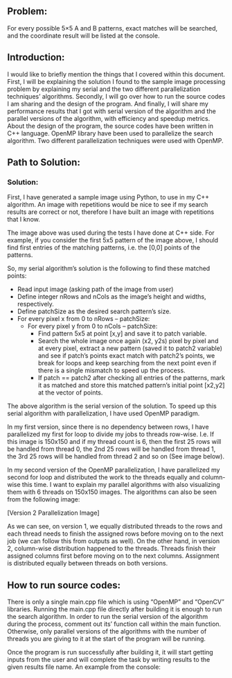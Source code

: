 ## Problem:
For every possible 5×5 A and B patterns, exact matches will be searched, and the coordinate result will be listed at the console.

## Introduction:
I would like to briefly mention the things that I covered within this document. First, I will be explaining the solution I found to the sample image processing problem by explaining my serial and the two different parallelization techniques’ algorithms. Secondly, I will go over how to run the source codes I am sharing and the design of the program. And finally, I will share my performance results that I got with serial version of the algorithm and the parallel versions of the algorithm, with efficiency and speedup metrics.  About the design of the program, the source codes have been written in C++ language. OpenMP library have been used to parallelize the search algorithm. Two different parallelization techniques were used with OpenMP. 

## Path to Solution:

### Solution:
First, I have generated a sample image using Python, to use in my C++ algorithm. An image with repetitions would be nice to see if my search results are correct or not, therefore I have built an image with repetitions that I know.

The image above was used during the tests I have done at C++ side. For example, if you consider the first 5x5 pattern of the image above, I should find first entries of the matching patterns, i.e. the [0,0] points of the patterns.

So, my serial algorithm’s solution is the following to find these matched points:

- Read input image (asking path of the image from user)
- Define integer nRows and nCols as the image’s height and widths, respectively.
- Define patchSize as the desired search pattern’s size.
- For every pixel x from 0 to nRows – patchSize:
    - For every pixel y from 0 to nCols – patchSize:
        - Find pattern 5x5 at point [x,y] and save it to patch variable.
        - Search the whole image once again (x2, y2s) pixel by pixel and at every pixel, extract a new pattern (saved it to patch2 variable) and see if patch’s points exact match with patch2’s points, we break for loops and keep searching from the next point even if there is a single mismatch to speed up the process.
        - If patch == patch2 after checking all entries of the patterns, mark it as matched and store this matched pattern’s initial point [x2,y2] at the vector of points.

The above algorithm is the serial version of the solution. To speed up this serial algorithm with parallelization, I have used OpenMP paradigm.

In my first version, since there is no dependency between rows, I have parallelized my first for loop to divide my jobs to threads row-wise. I.e. If this image is 150x150 and if my thread count is 6, then the first 25 rows will be handled from thread 0, the 2nd 25 rows will be handled from thread 1, the 3rd 25 rows will be handled from thread 2 and so on (See image below).

In my second version of the OpenMP parallelization, I have parallelized my second for loop and distributed the work to the threads equally and column-wise this time. I want to explain my parallel algorithms with also visualizing them with 6 threads on 150x150 images. The algorithms can also be seen from the following image:

[Version 2 Parallelization Image]

As we can see, on version 1, we equally distributed threads to the rows and each thread needs to finish the assigned rows before moving on to the next job (we can follow this from outputs as well). On the other hand, in version 2, column-wise distribution happened to the threads. Threads finish their assigned columns first before moving on to the next columns. Assignment is distributed equally between threads on both versions.

## How to run source codes:

There is only a single main.cpp file which is using “OpenMP” and “OpenCV” libraries. Running the main.cpp file directly after building it is enough to run the search algorithm. In order to run the serial version of the algorithm during the process, comment out its’ function call within the main function. Otherwise, only parallel versions of the algorithms with the number of threads you are giving to it at the start of the program will be running.

Once the program is run successfully after building it, it will start getting inputs from the user and will complete the task by writing results to the given results file name. An example from the console:

